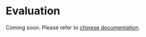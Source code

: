 # Evaluation

Coming soon. Please refer to [chinese documentation](../../zh_cn/design/evaluation.md).
